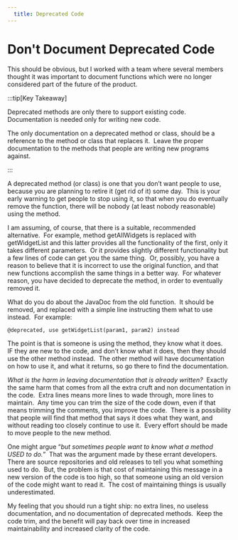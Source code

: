 ```yaml
---
  title: Deprecated Code
---
```

# Don't Document Deprecated Code

This should be obvious, but I worked with a team where several members thought it was important to document functions which were no longer considered part of the future of the product.  

:::tip[Key Takeaway]

Deprecated methods are only there to support existing code. Documentation is needed only for writing new code.

The only documentation on a deprecated method or class, should be a reference to the method or class that replaces it.  Leave the proper documentation to the methods that people are writing new programs against.

:::

A deprecated method (or class) is one that you don’t want people to use, because you are planning to retire it (get rid of it) some day.  This is your early warning to get people to stop using it, so that when you do eventually remove the function, there will be nobody (at least nobody reasonable) using the method. 

I am assuming, of course, that there is a suitable, recommended alternative.  For example, method getAllWidgets is replaced with getWidgetList and this latter provides all the functionality of the first, only it takes different parameters.  Or it provides slightly different functionality but a few lines of code can get you the same thing.  Or, possibly, you have a reason to believe that it is incorrect to use the original function, and that new functions accomplish the same things in a better way.  For whatever reason, you have decided to deprecate the method, in order to eventually removed it. 

What do you do about the JavaDoc from the old function.  It should be removed, and replaced with a simple line instructing them what to use instead.  For example:

```
@deprecated, use getWidgetList(param1, param2) instead 
```

The point is that is someone is using the method, they know what it does.  IF they are new to the code, and don’t know what it does, then they should use the other method instead.  The other method will have documentation on how to use it, and what it returns, so go there to find the documentation.  

_What is the harm in leaving documentation that is already written?_  Exactly the same harm that comes from all the extra cruft and non documentation in the code.  Extra lines means more lines to wade through, more lines to maintain.  Any time you can trim the size of the code down, even if that means trimming the comments, you improve the code.  There is a possibility that people will find that method that says it does what they want, and without reading too closely continue to use it.  Every effort should be made to move people to the new method. 

One might argue “_but sometimes people want to know what a method USED to do._”  That was the argument made by these errant developers.  There are source repositories and old releases to tell you what something used to do.  But, the problem is that cost of maintaining this message in a new version of the code is too high, so that someone using an old version of the code might want to read it.  The cost of maintaining things is usually underestimated.  

My feeling that you should run a tight ship: no extra lines, no useless documentation, and no documentation of deprecated methods.  Keep the code trim, and the benefit will pay back over time in increased maintainability and increased clarity of the code.
